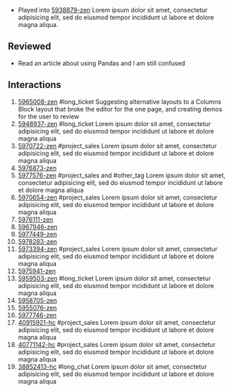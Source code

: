 - Played into [5938879-zen](https://link.to/5938879) Lorem ipsum dolor sit amet, consectetur adipisicing elit, sed do eiusmod tempor incididunt ut labore et dolore magna aliqua.

## Reviewed

- Read an article about using Pandas and I am still confused

## Interactions

1. [5965008-zen](https://link.to/5965008) #long_ticket Suggesting alternative layouts to a Columns Block layout that broke the editor for the one page, and creating demos for the user to review
2. [5948937-zen](https://link.to/5948937) #long_ticket Lorem ipsum dolor sit amet, consectetur adipisicing elit, sed do eiusmod tempor incididunt ut labore et dolore magna aliqua
3. [5970722-zen](https://link.to/5970722) #project_sales Lorem ipsum dolor sit amet, consectetur adipisicing elit, sed do eiusmod tempor incididunt ut labore et dolore magna aliqua
4. [5976873-zen](https://link.to/5976873)
5. [5977576-zen](https://link.to/5977576) #project_sales and #other_tag Lorem ipsum dolor sit amet, consectetur adipisicing elit, sed do eiusmod tempor incididunt ut labore et dolore magna aliqua
6. [5970654-zen](https://link.to/5970654) #project_sales Lorem ipsum dolor sit amet, consectetur adipisicing elit, sed do eiusmod tempor incididunt ut labore et dolore magna aliqua
7. [5976111-zen](https://link.to/5976111)
8. [5967946-zen](https://link.to/5967946)
9. [5977449-zen](https://link.to/5977449)
10. [5978283-zen](https://link.to/5978283)
11. [5973394-zen](https://link.to/5973394) #project_sales Lorem ipsum dolor sit amet, consectetur adipisicing elit, sed do eiusmod tempor incididunt ut labore et dolore magna aliqua
12. [5975941-zen](https://link.to/5975941)
13. [5959503-zen](https://link.to/5959503) #long_ticket Lorem ipsum dolor sit amet, consectetur adipisicing elit, sed do eiusmod tempor incididunt ut labore et dolore magna aliqua
14. [5958705-zen](https://link.to/5958705)
15. [5955076-zen](https://link.to/5955076)
16. [5977746-zen](https://link.to/5977746)
17. [40915921-hc](https://anotherlink.to?id=40915921) #project_sales Lorem ipsum dolor sit amet, consectetur adipisicing elit, sed do eiusmod tempor incididunt ut labore et dolore magna aliqua
18. [40771142-hc](https://anotherlink.to?id=40771142) #project_sales Lorem ipsum dolor sit amet, consectetur adipisicing elit, sed do eiusmod tempor incididunt ut labore et dolore magna aliqua
19. [38852413-hc](https://anotherlink.to?id=38852413) #long_chat Lorem ipsum dolor sit amet, consectetur adipisicing elit, sed do eiusmod tempor incididunt ut labore et dolore magna aliqua
